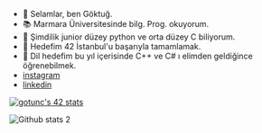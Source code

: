 - 👋 Selamlar, ben Göktuğ.
- 📚 Marmara Üniversitesinde bilg. Prog. okuyorum.
- 🧠 Şimdilik junior düzey python ve orta düzey C biliyorum.
- 🎯 Hedefim 42 İstanbul'u başarıyla tamamlamak.
- 🤙 Dil hedefim bu yıl içerisinde C++ ve C# ı elimden geldiğince öğrenebilmek.
- [instagram](https://www.instagram.com/gktgtnc/)
- [linkedin](https://www.linkedin.com/in/goktugtunc/)


[![gotunc's 42 stats](https://badge42.vercel.app/api/v2/clehvm3tb00060fl247fehpdz/stats?cursusId=21&coalitionId=197)]()


![Github stats 2](https://github-readme-stats.vercel.app/api?username=goktugtunc&show_icons=true&theme=radical)
<!---
killmatch/killmatch is a ✨ special ✨ repository because its `README.md` (this file) appears on your GitHub profile.
You can click the Preview link to take a look at your changes.
--->
